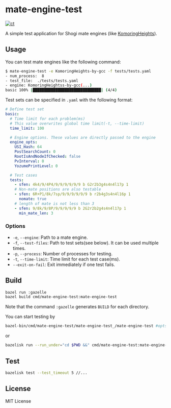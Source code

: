 # mate-engine-test

[![ct](https://github.com/komori-n/mate-engine-test/actions/workflows/ct.yaml/badge.svg?branch=main)](https://github.com/komori-n/mate-engine-test/actions/workflows/ct.yaml)

A simple test application for Shogi mate engines (like [KomoringHeights](https://github.com/komori-n/KomoringHeights)).

## Usage

You can test mate engines like the following command:

```sh
$ mate-engine-test -e KomoringHeights-by-gcc -f tests/tests.yaml
- num_process:  8
- test_file:  ./tests/tests.yaml
- engine: KomoringHeightss-by-gcc(...)
basic 100% |██████████████████████████████| (4/4)
```

Test sets can be specified in `.yaml` with the following format:

```yaml
# Define test set
basic:
  # Time limit for each problem(ms)
  # This value overwrites global time limit(-t, --time-limit)
  time_limit: 100

  # Engine options. These values are directly passed to the engine
  engine_opts:
    USI_Hash: 64
    PostSearchCount: 0
    RootIsAndNodeIfChecked: false
    PvInterval: 0
    YozumePrintLevel: 0

  # Test cases
  tests:
    - sfen: 4k4/9/4P4/9/9/9/9/9/9 b G2r2b3g4s4n4l17p 1
    # Non-mate positions are also testable
    - sfen: 6R+P1/8k/7sp/9/9/9/9/9/9 b r2b4g3s4n4l16p 1
      nomate: true
    # length of mate is not less than 3
    - sfen: 9/8k/9/8P/9/9/9/9/9 b 2G2r2b2g4s4n4l17p 1
      min_mate_len: 3
```

### Options

* `-e`, `--engine`: Path to a mate engine.
* `-f`, `--test-files`: Path to test sets(see below). It can be used multiple times.
* `-p`, `--process`: Number of processes for testing.
* `-t`, `--time-limit`: Time limit for each test case(ms).
* `--exit-on-fail`: Exit immediately if one test fails.

## Build

```sh
bazel run :gazelle
bazel build cmd/mate-engine-test:mate-engine-test
```

Note that the command `:gazelle` generates `BUILD` for each directory.

You can start testing by

```sh
bazel-bin/cmd/mate-engine-test/mate-engine-test_/mate-engine-test #opts...
```

or

```sh
bazelisk run --run_under="cd $PWD &&" cmd/mate-engine-test:mate-engine-test -- #opts...
```

## Test

```sh
bazelisk test --test_timeout 5 //...
```

## License

MIT License
